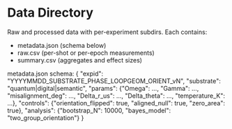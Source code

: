 # Data Directory

Raw and processed data with per-experiment subdirs. Each contains:
- metadata.json (schema below)
- raw.csv (per-shot or per-epoch measurements)
- summary.csv (aggregates and effect sizes)

metadata.json schema:
{
  "expid": "YYYYMMDD_SUBSTRATE_PHASE_LOOPGEOM_ORIENT_vN",
  "substrate": "quantum|digital|semantic",
  "params": {"Omega": ..., "Gamma": ..., "misalignment_deg": ..., "Delta_r_us": ..., "Delta_theta": ..., "temperature_K": ...},
  "controls": {"orientation_flipped": true, "aligned_null": true, "zero_area": true},
  "analysis": {"bootstrap_N": 10000, "bayes_model": "two_group_orientation"}
}

